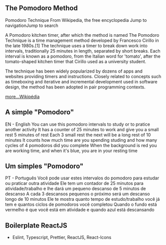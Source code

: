 ## The Pomodoro Method
Pomodoro Technique
From Wikipedia, the free encyclopedia
Jump to navigationJump to search

A Pomodoro kitchen timer, after which the method is named
The Pomodoro Technique is a time management method developed by Francesco Cirillo in the late 1980s.[1] The technique uses a timer to break down work into intervals, traditionally 25 minutes in length, separated by short breaks. Each interval is known as a pomodoro, from the Italian word for 'tomato', after the tomato-shaped kitchen timer that Cirillo used as a university student.

The technique has been widely popularized by dozens of apps and websites providing timers and instructions. Closely related to concepts such as timeboxing and iterative and incremental development used in software design, the method has been adopted in pair programming contexts.

[more...Wikipédia](https://en.wikipedia.org/wiki/Pomodoro_Technique)

## A simple "Pomodoro"
EN - English
You can use this pomodoro intervals to study or to pratice another activity 
It has a counter of 25 minutes to work and give you a small rest 5 minutes of rest
Each 3 small rest the next will be a long rest of 10 minutes
It counts how much time are you spending studing and how many cycles of 4 pomodoros did you complete
When the background is red you are working time, and when it's blue, you are in your resting time

## Um simples "Pomodoro"
PT - Português
Você pode usar estes intervalos do pomodoro para estudar ou praticar outra atividade
Ele tem um contador de 25 minutos para atividade/trabalho e lhe dará um pequeno descanso de 5 minutos de descanso
A cada 3 descansos pequenos o próximo será um descanso longo de 10 minutos
Ele te mostra quanto tempo de estudo/trabalho você já tem e quantos ciclos de pomodoros você completou
Quando o fundo está vermelho é que você está em atividade e quando azul está descansando

## Boilerplate ReactJS 
- Eslint, Typescript, Prettier, ReactJS, React-Icons
